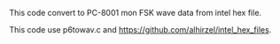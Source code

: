 This code convert to PC-8001 mon FSK wave data from intel hex file.

This code use p6towav.c and https://github.com/alhirzel/intel_hex_files.

